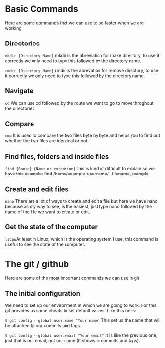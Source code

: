 # Basic Commands

Here are some commands that we can use to be faster when we are working

## Directories

`mkdir {Directory Name}` mkdir is the abreviation for make directory, to use it correctly we only need to type this followed by the directory name.

`rmdir {Directory Name}` rmdir is the abrevation for remove directory, to use it correctly we only need to type this followed by the directory name.

## Navigate

`cd` We can use cd followed by the route we want to go to move throghout the directories.

## Compare 

`cmp` It is used to compare the two files byte by byte and helps you to find out whether the two files are identical or not.

## Find files, folders and inside files

`find {Route} {Name or extension}`This is kind of difficult to explain so we have this example: find /home/example-username/ -filename_example

## Create and edit files

`nano` There are a lot of ways to create and edit a file but here we have nano because as my way to see, is the easiest, just type nano followed by the name of the file we want to create or edit.

## Get the state of the computer 

`lscpu`At least in Linux, which is the operating system I use, this command is useful to see the state of the computer.

# The git / github

Here are some of the most important commands we can use in git

## The initial configuration

We need to set up our environment in which we are going to work. For this, git provides us some cheats to set default values. Like this ones:

`$ git config --global user.name "Your name"` This set us the name that will be attached tp our commits and tags.

`$ git config --global user.email "Your email"` It is like the previous one, just that is our email, not our name (It shows in commits and tags).

